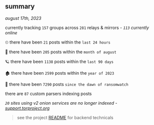 
## summary
_august 17th, 2023_

currently tracking `157` groups across `281` relays & mirrors - _`113` currently online_

⏲ there have been `21` posts within the `last 24 hours`

🦈 there have been `205` posts within the `month of august`

🪐 there have been `1138` posts within the `last 90 days`

🏚 there have been `2599` posts within the `year of 2023`

🦕 there have been `7290` posts `since the dawn of ransomwatch`

there are `87` custom parsers indexing posts

_`20` sites using v2 onion services are no longer indexed - [support.torproject.org](https://support.torproject.org/onionservices/v2-deprecation/)_

> see the project [README](https://github.com/joshhighet/ransomwatch#ransomwatch--) for backend technicals
